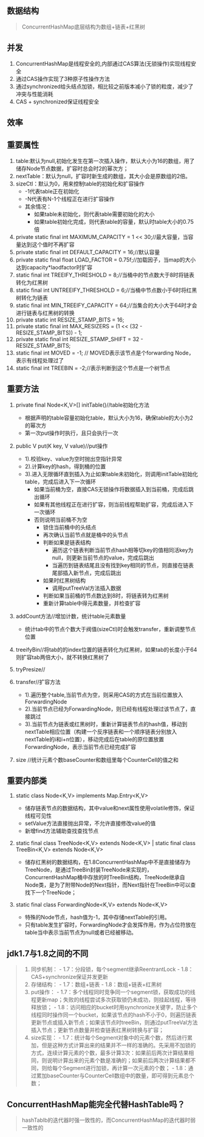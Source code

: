 ## 数据结构
> ConcurrentHashMap底层结构为数组+链表+红黑树

## 并发
1. ConcurrentHashMap是线程安全的,内部通过CAS算法(无锁操作)实现线程安全
2. 通过CAS操作实现了3种原子性操作方法
3. 通过synchronized给头结点加锁，相比较之前版本减小了锁的粒度，减少了冲突与性能消耗
4. CAS + synchronized保证线程安全

## 效率

## 重要属性
1. table:默认为null,初始化发生在第一次插入操作，默认大小为16的数组，用了储存Node节点数据，扩容时总会时2的幂次方；
2. nextTable：默认为null，扩容时新生成的数组，其大小会是原数组的2倍。
3. sizeCtl：默认为0，用来控制table的初始化和扩容操作
	- -1代表table正在初始化
	- -N代表有N-1个线程正在进行扩容操作
	- 其余情况：
		- 如果table未初始化，则代表table需要初始化的大小
		- 如果table初始化完成，则代表table的容量，默认时table大小的0.75倍
4. private static final int MAXIMUM_CAPACITY = 1 << 30;//最大容量，当容量达到这个值时不再扩容
5. private static final int DEFAULT_CAPACITY = 16;//默认容量
6. private static final float LOAD_FACTOR = 0.75f;//加载因子，当map的大小达到capacity*laodfactor时扩容
7. static final int TREEIFY_THRESHOLD = 8;//当桶中的节点数大于8时将链表转化为红黑树
8. static final int UNTREEIFY_THRESHOLD = 6;//当桶中节点数小于6时将红黑树转化为链表
9. static final int MIN_TREEIFY_CAPACITY = 64;//当集合的大小大于64时才会进行链表与红黑树的转换
10. private static int RESIZE_STAMP_BITS = 16;
11. private static final int MAX_RESIZERS = (1 << (32 - RESIZE_STAMP_BITS)) - 1;
12. private static final int RESIZE_STAMP_SHIFT = 32 - RESIZE_STAMP_BITS;
13. static final int MOVED     = -1; // MOVED表示该节点是个forwarding Node，表示有线程处理过了
14. static final int TREEBIN   = -2;//表示判断到这个节点是一个树节点


## 重要方法
1. private final Node<K,V>[] initTable()//table初始化方法
	- 根据声明的table容量初始化table，默认大小为16，确保table的大小为2的幂次方
	- 第一次put操作时执行，且只会执行一次

2. public V put(K key, V value)//put操作
	- 1).校验key、value为空时抛出空指针异常
	- 2).计算key的hash，得到桶的位置
	- 3).进入无限循环直到插入为止如果table未初始化，则调用initTable初始化table，完成后进入下一次循环
		- 如果当前桶为空，直接CAS无锁操作将数据插入到当前桶，完成后跳出循环
		- 如果有其他线程正在进行扩容，则当前线程帮助扩容，完成后进入下一次循环
		- 否则说明当前桶不为空
			- 锁住当前桶中的头结点
			- 再次确认当前节点就是桶中的头节点
			- 判断如果是链表结构
				- 遍历这个链表判断当前节点hash相等切key的值相同活key为null，则更新当前节点的value，完成后跳出
				- 当遍历到链表结尾且没有找到key相同的节点，则直接在链表尾部插入新节点，完成后跳出
			- 如果时红黑树结构
				- 调用putTreeVal方法插入数据
			- 判断如果当前桶的节点数达到8时，将链表转为红黑树
			- 重新计算table中得元素数量，并检查扩容




3. addCount方法//增加计数，统计table元素数量
	- 统计tab中的节点个数大于阀值(sizeCtl)时会触发transfer，重新调整节点位置
        


4. treeifyBin//将tab的的index位置的链表转化为红黑树，如果tab的长度小于64则扩容tab两倍大小，就不转换红黑树了

5. tryPresize//


6. transfer//扩容方法
	- 1).遍历整个table,当前节点为空，则采用CAS的方式在当前位置放入ForwardingNode
	- 2).当前节点已经为ForwardingNode，则已经有线程处理过该节点了，直接跳过
	- 3).当前节点为链表或红黑树时，重新计算链表节点的hash值，移动到nextTable相应位置（构建一个反序链表和一个顺序链表分别放入nextTable的i和i+n位置），移动完成后在table的原位置放置ForwardingNode，表示当前节点已经完成扩容
        

7. size //统计元素个数baseCounter和数组里每个CounterCell的值之和






## 重要内部类
1. static class Node<K,V> implements Map.Entry<K,V>
	- 储存链表节点的数据结构，其中value和next属性使用volatile修饰，保证线程可见性
	- setValue方法直接抛出异常，不允许直接修改value的值
	- 新增find方法辅助查找查找节点

2. static final class TreeNode<K,V> extends Node<K,V> | static final class TreeBin<K,V> extends Node<K,V>
	- 储存红黑树的数据结构，在1.8ConcurrentHashMap中不是直接储存为TreeNode，是通过TreeBin封装TreeNode来实现的，ConcurrentHashMap桶中存放的时TreeBin结构，TreeNode继承自Node类，是为了附带Node的Next指针，而Next指针在TreeBin中可以查找下一个TreeNode；

3. static final class ForwardingNode<K,V> extends Node<K,V>
	- 特殊的Node节点，hash值为-1，其中存储nextTable的引用。
	- 只有table发生扩容时，ForwardingNode才会发挥作用，作为占位符放在table当中表示当前节点为null或者已经被移动。
















## jdk1.7与1.8之间的不同
> 1. 同步机制：
	- 1.7：分段锁，每个segment继承ReentrantLock
	- 1.8：CAS+synchronize保证并发更新
> 2. 存储结构：
	- 1.7：数组+链表
	- 1.8：数组+链表+红黑树
> 3. put操作：
	- 1.7：多个线程同时竞争同一个segment锁，获取成功的线程更新map；失败的线程尝试多次获取锁仍未成功，则挂起线程，等待释放锁；
	- 1.8：访问相应的bucket时用synchronize关键字，防止多个线程同时操作同一个bucket，如果该节点的hash不小于0，则遍历链表更新节点或插入新节点；如果该节点时treeBin，则通过putTreeVal方法插入节点；更新节点数量并检查链表红黑树转换与扩容；
> 4. size实现：
	- 1.7：统计每个Segment对象中的元素个数，然后进行累加，但是这种方式计算出来的结果并不一样的准确的。先采用不加锁的方式，连续计算元素的个数，最多计算3次：如果前后两次计算结果相同，则说明计算出来的元素个数是准确的；如果前后两次计算结果都不同，则给每个Segment进行加锁，再计算一次元素的个数；
	- 1.8：通过累加baseCounter与CounterCell数组中的数量，即可得到元素总个数；




## ConcurrentHashMap能完全代替HashTable吗？
> hashTablb的迭代器时强一致性的，而ConcurrentHashMap的迭代器时弱一致性的
